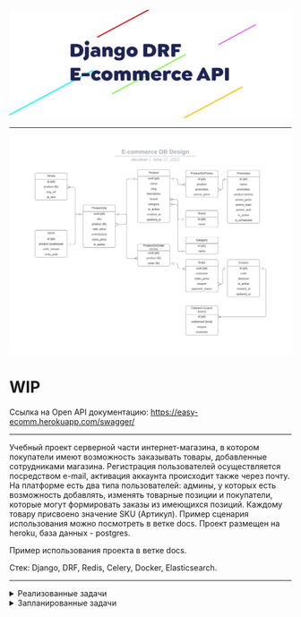 ![drf_e_commerce](/img/drf_e.jpg)
___

![db_design](/img/db_design.jpeg)

# WIP

Ссылка на Open API документацию: https://easy-ecomm.herokuapp.com/swagger/

___
Учебный проект серверной части интернет-магазина, в котором покупатели имеют возможность заказывать товары, добавленные сотрудниками магазина. Регистрация пользователей осуществляется посредством e-mail, активация аккаунта происходит также через почту. <br>
На платформе есть два типа пользователей: админы, у которых есть возможность добавлять, изменять товарные позиции и покупатели, которые могут формировать заказы из имеющихся позиций. Каждому товару присвоено значение SKU (Артикул). Пример сценария использования можно посмотреть в ветке docs. Проект размещен на heroku, база данных - postgres.

Пример использования проекта в ветке docs.

Стек: Django, DRF, Redis, Celery, Docker, Elasticsearch.
___
<details>
<summary>Реализованные задачи</summary>
    &check; готов костяк базы данных: Order, Product, ProductUnit, M2M model tables<br>
    &check; имплементирована расширенная модель пользователей<br>
    &check; сериализаторы и вьюсеты для модели товаров и заказа<br>
    &check; возможность создания заказа покупателем<br>
    &check; настройка Docker-compose<br>
    &check; jwt-аутентификация; активация аккаунта с помощью токена через e-mail.<br>
    &check; разграничение прав пользователей на доступ к информации<br>
    &check; реализация логики остатков товара, невозможно создать заказ если количество позиций в заказе выше остатков на складе<br>
    &check; реализация промо-акций на определенные типы товара; применение купона к заказу, купон можно активировать только один раз<br>
    &check; деплой на heroku<br>
    &check; наполнение базы данных тестовыми данными<br>

</details>

<details>
<summary>Запланированные задачи</summary>
    - Создание профиля для user с адресом, деталями оплаты.<br>
    - реализация процесса оплаты <br>
    - celery <br>
    - Elasticsearch<br>
    - статистика продаж<br>
    - написание юнит-тестов, создание фикстур<br>
    - рефакторинг<br>
</details>
